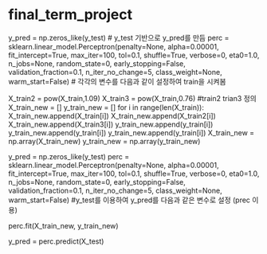 # final_term_project
y_pred = np.zeros_like(y_test) # y_test 기반으로 y_pred를 만듬
perc = sklearn.linear_model.Perceptron(penalty=None, alpha=0.00001, fit_intercept=True, max_iter=100, tol=0.1, shuffle=True, verbose=0, eta0=1.0, n_jobs=None, random_state=0, early_stopping=False, validation_fraction=0.1, n_iter_no_change=5, class_weight=None, warm_start=False)  # 각각의 변수를 다음과 같이 설정하여 train을 시켜봄

X_train2 = pow(X_train,1.09) 
X_train3 = pow(X_train,0.76) #train2 trian3 정의
X_train_new = []
y_train_new = []
for i in range(len(X_train)):
    X_train_new.append(X_train[i])
    X_train_new.append(X_train2[i])
    X_train_new.append(X_train3[i])
    y_train_new.append(y_train[i])
    y_train_new.append(y_train[i])
    y_train_new.append(y_train[i])
X_train_new = np.array(X_train_new)
y_train_new = np.array(y_train_new)

y_pred = np.zeros_like(y_test)
perc = sklearn.linear_model.Perceptron(penalty=None, alpha=0.00001, fit_intercept=True, max_iter=100, tol=0.1, shuffle=True, verbose=0, eta0=1.0, n_jobs=None, random_state=0, early_stopping=False, validation_fraction=0.1, n_iter_no_change=5, class_weight=None, warm_start=False)
#y_test를 이용하여 y_pred를 다음과 같은 변수로 설정 (prec 이용)

perc.fit(X_train_new, y_train_new)


y_pred = perc.predict(X_test)
